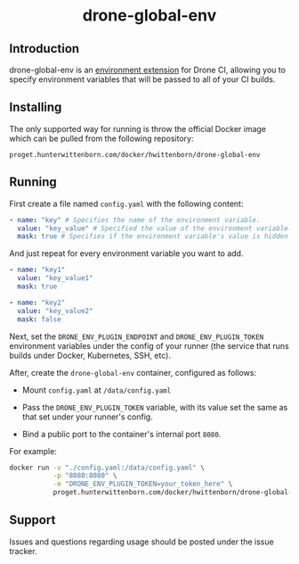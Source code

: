 <div align=center><h1>drone-global-env</h1></div>

## Introduction
drone-global-env is an [environment extension](https://docs.drone.io/extensions/environment/) for Drone CI, allowing you to specify environment variables that will be passed to all of your CI builds.

## Installing
The only supported way for running is throw the official Docker image which can be pulled from the following repository:

```
proget.hunterwittenborn.com/docker/hwittenborn/drone-global-env
```

## Running
First create a file named `config.yaml` with the following content:

```yaml
- name: "key" # Specifies the name of the environment variable.
  value: "key_value" # Specified the value of the environment variable.
  mask: true # Specifies if the environment variable's value is hidden from Drone CI's logs.
```

And just repeat for every environment variable you want to add.

```yaml
- name: "key1"
  value: "key_value1"
  mask: true

- name: "key2"
  value: "key_value2"
  mask: false
  ```

Next, set the `DRONE_ENV_PLUGIN_ENDPOINT` and `DRONE_ENV_PLUGIN_TOKEN` environment variables under the config of your runner (the service that runs builds under Docker, Kubernetes, SSH, etc).

After, create the `drone-global-env` container, configured as follows:

- Mount `config.yaml` at `/data/config.yaml`

- Pass the `DRONE_ENV_PLUGIN_TOKEN` variable, with its value set the same as that set under your runner's config.

- Bind a public port to the container's internal port `8080`.

For example:

```sh
docker run -v "./config.yaml:/data/config.yaml" \
           -p "8080:8080" \
           -e "DRONE_ENV_PLUGIN_TOKEN=your_token_here" \
           proget.hunterwittenborn.com/docker/hwittenborn/drone-global-env
```

## Support
Issues and questions regarding usage should be posted under the issue tracker.
